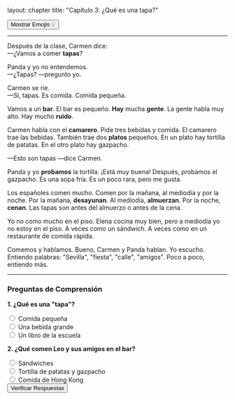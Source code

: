 layout: chapter title: "Capítulo 3: ¿Qué es una tapa?"
<!-- Botón para mostrar/ocultar Emojis -->

<button id="emoji-toggle" class="emoji-toggle-button">Mostrar Emojis 💡</button>

<!-- Reproductor de Audio -->

<!-- <audio controls src="/assets/audio/capitulo-3.mp3"></audio> -->

<hr>

<!-- Texto del Capítulo con Glosas y Emojis -->

<p>Después de la clase, Carmen dice:<br>—¿Vamos a comer <strong><span class="glosa" data-definicion="Small portions of food served with drinks in Spanish bars. It's a very important part of the culture.">tapas</span></strong>?</p>

<p>Panda y yo no entendemos.<br>—¿Tapas? —pregunto yo.</p>

<p>Carmen se ríe.<br>—Sí, tapas. Es <span class="emoji-word" data-emoji="🍽️">comida</span>. Comida pequeña.</p>

<p>Vamos a un <strong><span class="glosa" data-definicion="bar; a place to drink and eat tapas">bar</span></strong>. El bar es pequeño. <strong><span class="glosa" data-definicion="There is/There are. Used to talk about existence. It is the impersonal form of the verb 'haber' and never changes.">Hay</span></strong> mucha <strong><span class="glosa" data-definicion="people">gente</span></strong>. La gente habla muy alto. Hay mucho <strong><span class="glosa" data-definicion="noise">ruido</span></strong>.</p>

<p>Carmen habla con el <strong><span class="glosa" data-definicion="waiter; the person who works in a bar or restaurant">camarero</span></strong>. Pide tres bebidas y comida. El camarero trae las bebidas. También trae dos <strong><span class="glosa" data-definicion="plates">platos</span></strong> pequeños. En un plato hay <span class="emoji-word" data-emoji="🍳">tortilla de patatas</span>. En el otro plato hay <span class="emoji-word" data-emoji="🥣">gazpacho</span>.</p>

<p>—Esto son tapas —dice Carmen.</p>

<p>Panda y yo <strong><span class="glosa" data-definicion="to try, to taste">probamos</span></strong> la tortilla. ¡Está muy buena! Después, probamos el gazpacho. Es una sopa fría. Es un poco rara, pero me gusta.</p>

<p>Los españoles comen mucho. Comen por la mañana, al mediodía y por la noche. Por la mañana, <strong><span class="glosa" data-definicion="to have breakfast">desayunan</span></strong>. Al mediodía, <strong><span class="glosa" data-definicion="to have lunch">almuerzan</span></strong>. Por la noche, <strong><span class="glosa" data-definicion="to have dinner">cenan</span></strong>. Las tapas son antes del almuerzo o antes de la cena.</p>

<p>Yo no como mucho en el piso. Elena cocina muy bien, pero a mediodía yo no estoy en el piso. A veces como un sándwich. A veces como en un restaurante de comida rápida.</p>

<p>Comemos y hablamos. Bueno, Carmen y Panda hablan. Yo escucho. Entiendo palabras: "Sevilla", "fiesta", "calle", "amigos". Poco a poco, entiendo más.</p>

<hr>

<!-- Preguntas de Comprensión Lectora -->

<div class="quiz">
<h3>Preguntas de Comprensión</h3>
<form class="quiz-form">
<div class="pregunta">
<p><strong>1. ¿Qué es una "tapa"?</strong></p>
<label><input type="radio" name="q1" value="a" data-correcta="true"> Comida pequeña</label><br>
<label><input type="radio" name="q1" value="b"> Una bebida grande</label><br>
<label><input type="radio" name="q1" value="c"> Un libro de la escuela</label><br>
</div>
<div class="pregunta">
<p><strong>2. ¿Qué comen Leo y sus amigos en el bar?</strong></p>
<label><input type="radio" name="q2" value="a"> Sándwiches</label><br>
<label><input type="radio" name="q2" value="b" data-correcta="true"> Tortilla de patatas y gazpacho</label><br>
<label><input type="radio" name="q2" value="c"> Comida de Hong Kong</label><br>
</div>
<button type="submit">Verificar Respuestas</button>
</form>
<div class="resultado-quiz"></div>
</div>
